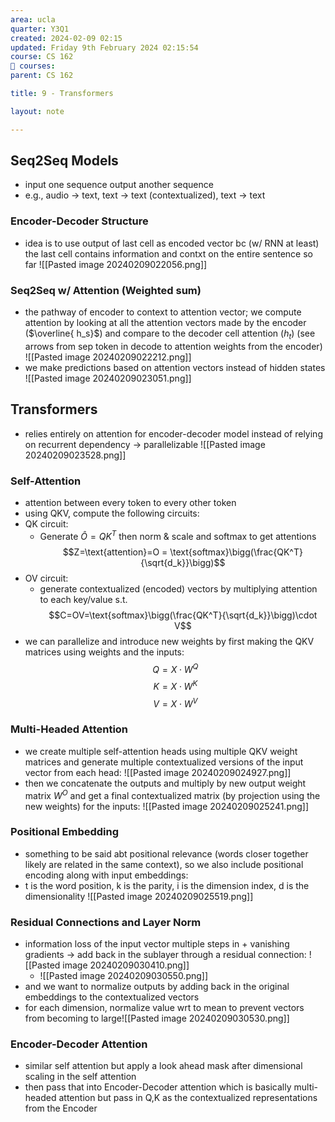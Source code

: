 ```yaml
---
area: ucla
quarter: Y3Q1
created: 2024-02-09 02:15
updated: Friday 9th February 2024 02:15:54
course: CS 162
📕 courses:
parent: CS 162

title: 9 - Transformers

layout: note

---
```

## Seq2Seq Models
- input one sequence output another sequence
- e.g., audio -> text, text -> text (contextualized), text -> text
### Encoder-Decoder Structure
- idea is to use output of last cell as encoded vector bc (w/ RNN at least) the last cell contains information and contxt on the entire sentence so far ![[Pasted image 20240209022056.png]]
### Seq2Seq w/ Attention (Weighted sum)
- the pathway of encoder to context to attention vector; we compute attention by looking at all the attention vectors made by the encoder ($\overline{ h_s}$) and compare to the decoder cell attention ($h_t$) (see arrows from sep token in decode to attention weights from the encoder) ![[Pasted image 20240209022212.png]]
- we make predictions based on attention vectors instead of hidden states ![[Pasted image 20240209023051.png]]


## Transformers
- relies entirely on attention for encoder-decoder model instead of relying on recurrent dependency -> parallelizable ![[Pasted image 20240209023528.png]]
### Self-Attention
- attention between every token to every other token
- using QKV, compute the following circuits:
- QK circuit:
	- Generate $\hat O=QK^T$ then norm & scale and softmax to get attentions $$Z=\text{attention}=O = \text{softmax}\bigg(\frac{QK^T}{\sqrt{d_k}}\bigg)$$
- OV circuit:
	- generate contextualized (encoded) vectors by multiplying attention to each key/value s.t. $$C=OV=\text{softmax}\bigg(\frac{QK^T}{\sqrt{d_k}}\bigg)\cdot V$$
- we can parallelize and introduce new weights by first making the QKV matrices using weights and the inputs: $$Q=X\cdot W^Q$$$$K=X\cdot W^K$$ $$V = X\cdot W^V$$
### Multi-Headed Attention
- we create multiple self-attention heads using multiple QKV weight matrices and generate multiple contextualized versions of the input vector from each head: ![[Pasted image 20240209024927.png]]
- then we concatenate the outputs and multiply by new output weight matrix $W^O$ and get a final contextualized matrix (by projection using the new weights) for the inputs: ![[Pasted image 20240209025241.png]]
### Positional Embedding
- something to be said abt positional relevance (words closer together likely are related in the same context), so we also include positional encoding along with input embeddings:
- t is the word position, k is the parity, i is the dimension index, d is the dimensionality ![[Pasted image 20240209025519.png]]
### Residual Connections and Layer Norm
- information loss of the input vector multiple steps in + vanishing gradients -> add back in the sublayer through a residual connection: ![[Pasted image 20240209030410.png]]
	- ![[Pasted image 20240209030550.png]]
- and we want to normalize outputs by adding back in the original embeddings to the contextualized vectors
- for each dimension, normalize value wrt to mean to prevent vectors from becoming to large![[Pasted image 20240209030530.png]]
### Encoder-Decoder Attention
- similar self attention but apply a look ahead mask after dimensional scaling in the self attention
- then pass that into Encoder-Decoder attention which is basically multi-headed attention but pass in Q,K as the contextualized representations from the Encoder